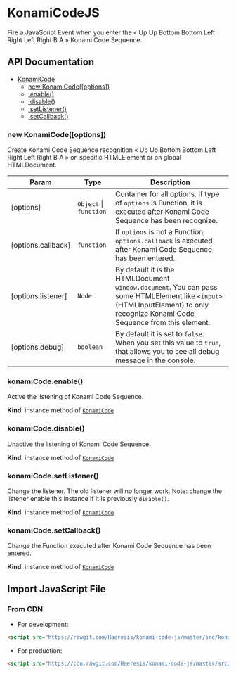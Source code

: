 # KonamiCodeJS #

Fire a JavaScript Event when you enter the « Up Up Bottom Bottom Left Right Left Right B A » Konami Code Sequence.



<a name="KonamiCode"></a>

## API Documentation ##

* [KonamiCode](#KonamiCode)
    * [new KonamiCode([options])](#new_KonamiCode_new)
    * [.enable()](#KonamiCode+enable)
    * [.disable()](#KonamiCode+disable)
    * [.setListener()](#KonamiCode+setListener)
    * [.setCallback()](#KonamiCode+setCallback)

<a name="new_KonamiCode_new"></a>

### new KonamiCode([options])
Create Konami Code Sequence recognition « Up Up Bottom Bottom Left Right Left Right B A » on specific HTMLElement or on global HTMLDocument.


| Param | Type | Description |
| --- | --- | --- |
| [options] | <code>Object</code> &#124; <code>function</code> | Container for all options. If type of `options` is Function, it is executed after Konami Code Sequence has been recognize. |
| [options.callback] | <code>function</code> | If `options` is not a Function, `options.callback` is executed after Konami Code Sequence has been entered. |
| [options.listener] | <code>Node</code> | By default it is the HTMLDocument `window.document`. You can pass some HTMLElement like `<input>` (HTMLInputElement) to only recognize Konami Code Sequence from this element. |
| [options.debug] | <code>boolean</code> | By default it is set to `false`. When you set this value to `true`, that allows you to see all debug message in the console. |

<a name="KonamiCode+enable"></a>

### konamiCode.enable()
Active the listening of Konami Code Sequence.

**Kind**: instance method of <code>[KonamiCode](#KonamiCode)</code>
<a name="KonamiCode+disable"></a>

### konamiCode.disable()
Unactive the listening of Konami Code Sequence.

**Kind**: instance method of <code>[KonamiCode](#KonamiCode)</code>
<a name="KonamiCode+setListener"></a>

### konamiCode.setListener()
Change the listener. The old listener will no longer work. Note: change the listener enable this instance if it is previously `disable()`.

**Kind**: instance method of <code>[KonamiCode](#KonamiCode)</code>
<a name="KonamiCode+setCallback"></a>

### konamiCode.setCallback()
Change the Function executed after Konami Code Sequence has been entered.

**Kind**: instance method of <code>[KonamiCode](#KonamiCode)</code>





## Import JavaScript File ##

### From CDN ###

- For development:

```html
<script src="https://rawgit.com/Haeresis/konami-code-js/master/src/konami-code.js"></script>
```

- For production:

```html
<script src="https://cdn.rawgit.com/Haeresis/konami-code-js/master/src/konami-code.js"></script>
```